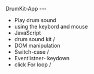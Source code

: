  DrumKit-App ---

- Play drum sound 
- using the keybord and mouse 
- JavaScript 
- drum sound kit /
- DOM manipulation 
- Switch-case /
- Eventlistner- keydown 
-  click For loop /


